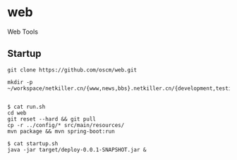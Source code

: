 
# web
Web Tools

## Startup
 
 	git clone https://github.com/oscm/web.git
 	
 	mkdir -p ~/workspace/netkiller.cn/{www,news,bbs}.netkiller.cn/{development,testing,production}/{resource,log}
 	
 	
	$ cat run.sh 
	cd web
	git reset --hard && git pull 
	cp -r ../config/* src/main/resources/
	mvn package && mvn spring-boot:run 
	
	$ cat startup.sh
	java -jar target/deploy-0.0.1-SNAPSHOT.jar &
